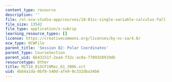 ```yaml
---
content_type: resource
description: ''
file: /ol-ocw-studio-app/courses/18-01sc-single-variable-calculus-fall-2010/4bb4a1da0bf8540dafe90c332dba34b6_MIT18_01SCF10Rec_61_300k.vtt
file_size: 13542
file_type: application/x-subrip
learning_resource_types: []
license: https://creativecommons.org/licenses/by-nc-sa/4.0/
ocw_type: OCWFile
parent_title: 'Session 82: Polar Coordinates'
parent_type: CourseSection
parent_uid: 6b43151f-2ea4-f32c-ac0a-7709358919db
resourcetype: Other
title: MIT18_01SCF10Rec_61_300k.srt
uid: 4bb4a1da-0bf8-540d-afe9-0c332dba34b6
---
```

